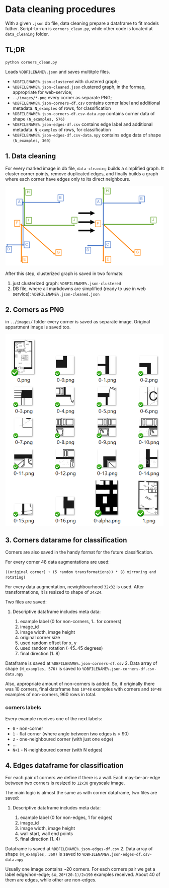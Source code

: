 # Data cleaning procedures

With a given `.json` db file, data cleaning prepare a dataframe to fit models futher. Script-to-run is `corners_clean.py`, while other code is located at `data_cleaning` folder. 

## TL;DR

`python corners_clean.py`

Loads `%DBFILENAME%.json` and saves multitple files.

- `%DBFILENAME%.json-clustered` with clustered graph;
- `%DBFILENAME%.json-cleaned.json` clustered graph, in the formap, appropriate for web-service;
- `../images/*.png` every corner as separate PNG;
- `%DBFILENAME%.json-corners-df.csv` contains corner label and additional metadata. `N_examples` of rows, for classification
- `%DBFILENAME%.json-corners-df.csv-data.npy` contains corner data of shape `(N_examples, 576)`
- `%DBFILENAME%.json-edges-df.csv` contains edge label and additional metadata. `N_examples` of rows, for classification
- `%DBFILENAME%.json-edges-df.csv-data.npy` contains edge data of shape `(N_examples, 360)`


## 1. Data cleaning

For every marked image in db file, `data-cleaning` builds a simplified graph. It cluster corner points, remove duplicated edges, and finally builds a graph where each corner have edges only to its direct neighbours.

![graph transformation](graph.png)

After this step, clusterized graph is saved in two formats:

1. just clusterized graph: `%DBFILENAME%.json-clustered`
2. DB file, where all markdowns are simplified (ready to use in web service): `%DBFILENAME%.json-cleaned.json`

## 2. Corners as PNG

in `../images/` folder every corner is saved as separate image. Original appartment image is saved too.

![corners as png](corners-as-png.png)

## 3. Corners datarame for classification

Corners are also saved in the handy format for the future classification.

For every corner 48 data augmentations are used:

`((original corner) + (5 random transformations)) * (8 mirroring and rotating)`

For every data augmentation, newighbourhood `32x32` is used. After transformations, it is resized to shape of `24x24`.

Two files are saved:

1. Descriptive dataframe includes meta data:

	1. example label (0 for non-corners, 1.. for corners)
	2. image_id
	3. image width, image height
	4. original corner size
	5. used random offset for x, y
	6. used random rotation (-45..45 degrees)
	7. final direction (1..8)

  Dataframe is saved at `%DBFILENAME%.json-corners-df.csv` 
2. Data array of shape `(N_examples, 576)` is saved to `%DBFILENAME%.json-corners-df.csv-data.npy`

Also, appropriate amount of non-corners is added. So, if originally there was 10 corners, final dataframe has `10*48` examples with corners and `10*48` examples of non-corners, 960 rows in total.

### corners labels

Every example receives one of the next labels:

- `0` - non-corner
- `1` - flat corner (where angle between two edges is > 90)
- `2` -  one-neighboured corner (with just one edge)
- ...
- `N+1` - N-neighboured corner (with N edges)

## 4. Edges dataframe for classification

For each pair of corners we define if there is a wall. Each may-be-an-edge between two corners is resized to `12x30` grayscale image.

The main logic is almost the same as with corner dataframe, two files are saved:

1. Descriptive dataframe includes meta data:

	1. example label (0 for non-edges, 1 for edges)
	2. image_id
	3. image width, image height
	4. wall start, wall end points
	7. final direction (1..4)

  Dataframe is saved at `%DBFILENAME%.json-edges-df.csv` 
2. Data array of shape `(N_examples, 360)` is saved to `%DBFILENAME%.json-edges-df.csv-data.npy`

Usually one image contains ~20 corners. For each corners pair we get a label edge/non-edge; so, `20*(20-1)/2=190` examples received. About 40 of them are edges, while other are non-edges.

